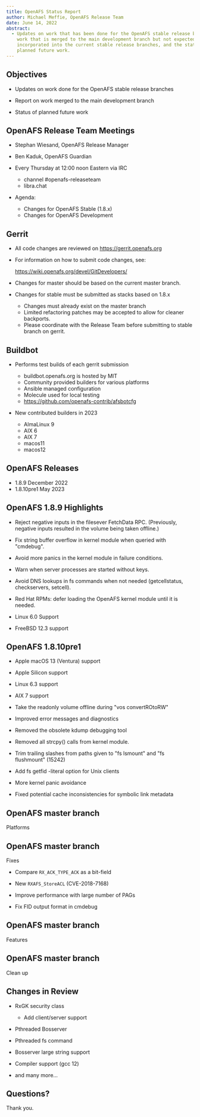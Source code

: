 ```yaml
---
title: OpenAFS Status Report
author: Michael Meffie, OpenAFS Release Team
date: June 14, 2022
abstract:
  - Updates on work that has been done for the OpenAFS stable release branches,
    work that is merged to the main development branch but not expected to be
    incorporated into the current stable release branches, and the status of
    planned future work.
---
```


Objectives
----------

* Updates on work done for the OpenAFS stable release branches

* Report on work merged to the main development branch

* Status of planned future work


OpenAFS Release Team Meetings
-----------------------------

* Stephan Wiesand, OpenAFS Release Manager

* Ben Kaduk, OpenAFS Guardian

* Every Thursday at 12:00 noon Eastern via IRC
  * channel #openafs-releaseteam
  * libra.chat

* Agenda:
  * Changes for OpenAFS Stable (1.8.x)
  * Changes for OpenAFS Development

Gerrit
------

* All code changes are reviewed on https://gerrit.openafs.org

* For information on how to submit code changes, see:

    https://wiki.openafs.org/devel/GitDevelopers/

* Changes for master should be based on the current master branch.

* Changes for stable must be submitted as stacks based on 1.8.x
  * Changes must already exist on the master branch
  * Limited refactoring patches may be accepted to allow for cleaner backports.
  * Please coordinate with the Release Team before submitting to stable branch on gerrit.

Buildbot
--------

* Performs test builds of each gerrit submission
  - buildbot.openafs.org is hosted by MIT
  - Community provided builders for various platforms
  - Ansible managed configuration
  - Molecule used for local testing
  - https://github.com/openafs-contrib/afsbotcfg

* New contributed builders in 2023
  - AlmaLinux 9
  - AIX 6
  - AIX 7
  - macos11
  - macos12

OpenAFS Releases
----------------

* 1.8.9       December 2022
* 1.8.10pre1  May 2023

OpenAFS 1.8.9 Highlights
------------------------

* Reject negative inputs in the filesever FetchData RPC. (Previously, negative
  inputs resulted in the volume being taken offline.)

* Fix string buffer overflow in kernel module when queried with "cmdebug".

* Avoid more panics in the kernel module in failure conditions.

* Warn when server processes are started without keys.

* Avoid DNS lookups in fs commands when not needed (getcellstatus, checkservers, setcell).

* Red Hat RPMs: defer loading the OpenAFS kernel module until it is needed.

* Linux 6.0 Support

* FreeBSD 12.3 support

OpenAFS 1.8.10pre1
------------------

* Apple macOS 13 (Ventura) support 

* Apple Silicon support

* Linux 6.3 support

* AIX 7 support

* Take the readonly volume offline during "vos convertROtoRW"

* Improved error messages and diagnostics

* Removed the obsolete kdump debugging tool

* Removed all strcpy() calls from kernel module.

* Trim trailing slashes from paths given to "fs lsmount" and "fs flushmount" (15242)

* Add fs getfid -literal option for Unix clients

* More kernel panic avoidance

* Fixed potential cache inconsistencies for symbolic link metadata


OpenAFS master branch
---------------------

Platforms


OpenAFS master branch
---------------------

Fixes

* Compare `RX_ACK_TYPE_ACK` as a bit-field

* New `RXAFS_StoreACL` (CVE-2018-7168)

* Improve performance with large number of PAGs

* Fix FID output format in cmdebug


OpenAFS master branch
---------------------

Features


OpenAFS master branch
---------------------

Clean up


Changes in Review
-------------------

* RxGK security class
  * Add client/server support

* Pthreaded Bosserver

* Pthreaded fs command

* Bosserver large string support

* Compiler support (gcc 12)

* and many more...

Questions?
----------

Thank you.
